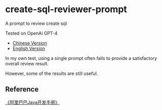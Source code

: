 # create-sql-reviewer-prompt

A prompt to review create sql

Tested on OpenAi GPT-4

- [Chinese Version](/prompt.chn.txt)
- [English Version](/prompt.eng.txt)

In my own test, using a single prompt often fails to provide a satisfactory overall review result.

However, some of the results are still useful.

## Reference

[《阿里巴巴Java开发手册》](https://alibaba.github.io/p3c/MySQL%E6%95%B0%E6%8D%AE%E5%BA%93/%E5%BB%BA%E8%A1%A8%E8%A7%84%E7%BA%A6.html)
